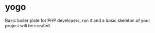# yogo
Basic boiler plate for PHP developers, run it and a basic skeleton of your project will be created.
